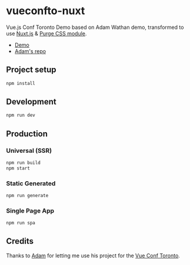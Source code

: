 # vueconfto-nuxt

Vue.js Conf Toronto Demo based on Adam Wathan demo, transformed to use [Nuxt.js](https://github.com/nuxt/nuxt.js) & [Purge CSS module](https://github.com/Developmint/nuxt-purgecss).

- [Demo](https://vueconfto-nuxt.surge.sh/)
- [Adam's repo](https://github.com/adamwathan/vueconfto-demo)

## Project setup

```bash
npm install
```

## Development

```bash
npm run dev
```

## Production

### Universal (SSR)

```bash
npm run build
npm start
```

### Static Generated

```bash
npm run generate
```

### Single Page App

```bash
npm run spa
```

## Credits

Thanks to [Adam](https://github.com/adamwathan) for letting me use his project for the [Vue Conf Toronto](https://vuetoronto.com).
